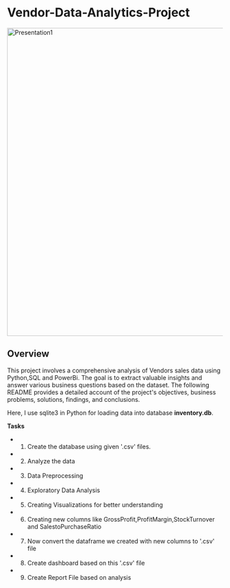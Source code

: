 # Vendor-Data-Analytics-Project
<img width="1280" height="720" alt="Presentation1" src="https://github.com/user-attachments/assets/be3205a2-3278-4180-b22f-30d24c93d0c8" />

**Overview**
----------
This project involves a comprehensive analysis of Vendors sales data using Python,SQL and PowerBi. The goal is to extract valuable insights and answer various business questions based on the dataset. The following README provides a detailed account of the project's objectives, business problems, solutions, findings, and conclusions.

Here, I use sqlite3 in Python for loading data into database **inventory.db**.

**Tasks**
* 1. Create the database using given '.csv' files.
* 2. Analyze the data
* 3. Data Preprocessing
* 4. Exploratory Data Analysis
* 5. Creating Visualizations for better understanding
* 6. Creating new columns like GrossProfit,ProfitMargin,StockTurnover and SalestoPurchaseRatio
* 7. Now convert the dataframe we created with new columns to '.csv' file
* 8. Create dashboard based on this '.csv' file
* 9. Create Report File based on analysis
